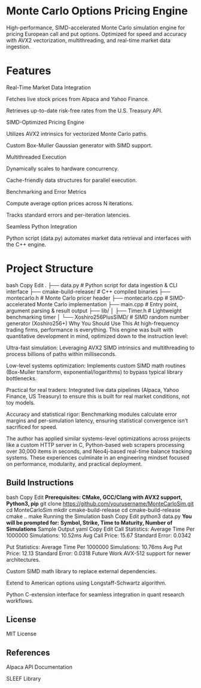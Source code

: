 # Monte Carlo Options Pricing Engine
High-performance, SIMD-accelerated Monte Carlo simulation engine for pricing European call and put options. Optimized for speed and accuracy with AVX2 vectorization, multithreading, and real-time market data ingestion.

# Features
Real-Time Market Data Integration

Fetches live stock prices from Alpaca and Yahoo Finance.

Retrieves up-to-date risk-free rates from the U.S. Treasury API.

SIMD-Optimized Pricing Engine

Utilizes AVX2 intrinsics for vectorized Monte Carlo paths.

Custom Box-Muller Gaussian generator with SIMD support.

Multithreaded Execution

Dynamically scales to hardware concurrency.

Cache-friendly data structures for parallel execution.

Benchmarking and Error Metrics

Compute average option prices across N iterations.

Tracks standard errors and per-iteration latencies.

Seamless Python Integration

Python script (data.py) automates market data retrieval and interfaces with the C++ engine.

# Project Structure
bash
Copy
Edit
.
├── data.py               # Python script for data ingestion & CLI interface
├── cmake-build-release/  # C++ compiled binaries
├── montecarlo.h          # Monte Carlo pricer header
├── montecarlo.cpp        # SIMD-accelerated Monte Carlo implementation
├── main.cpp              # Entry point, argument parsing & result output
├── lib/
│   ├── Timer.h           # Lightweight benchmarking timer
│   └── Xoshiro256PlusSIMD/  # SIMD random number generator (Xoshiro256+)
Why You Should Use This
At high-frequency trading firms, performance is everything. This engine was built with quantitative development in mind, optimized down to the instruction level:

Ultra-fast simulation: Leveraging AVX2 SIMD intrinsics and multithreading to process billions of paths within milliseconds.

Low-level systems optimization: Implements custom SIMD math routines (Box-Muller transform, exponential/logarithms) to bypass typical library bottlenecks.

Practical for real traders: Integrated live data pipelines (Alpaca, Yahoo Finance, US Treasury) to ensure this is built for real market conditions, not toy models.

Accuracy and statistical rigor: Benchmarking modules calculate error margins and per-simulation latency, ensuring statistical convergence isn’t sacrificed for speed.

The author has applied similar systems-level optimizations across projects like a custom HTTP server in C, Python-based web scrapers processing over 30,000 items in seconds, and Neo4j-based real-time balance tracking systems. These experiences culminate in an engineering mindset focused on performance, modularity, and practical deployment.

## Build Instructions
bash
Copy
Edit
**Prerequisites: CMake, GCC/Clang with AVX2 support, Python3, pip**
git clone https://github.com/yourusername/MonteCarloSim.git
cd MonteCarloSim
mkdir cmake-build-release
cd cmake-build-release
cmake ..
make
Running the Simulation
bash
Copy
Edit
python3 data.py
**You will be prompted for:**
**Symbol, Strike, Time to Maturity, Number of Simulations**
Sample Output
yaml
Copy
Edit
Call Statistics:
Average Time Per 1000000 Simulations: 10.52ms
Avg Call Price: 15.67
Standard Error: 0.0342

Put Statistics:
Average Time Per 1000000 Simulations: 10.76ms
Avg Put Price: 12.13
Standard Error: 0.0318
Future Work
AVX-512 support for newer architectures.

Custom SIMD math library to replace external dependencies.

Extend to American options using Longstaff-Schwartz algorithm.

Python C-extension interface for seamless integration in quant research workflows.

## License
MIT License

## References
Alpaca API Documentation

SLEEF Library
